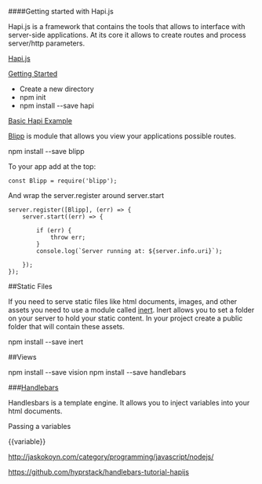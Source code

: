 ####Getting started with Hapi.js

Hapi.js is a framework that contains the tools that allows to interface with server-side applications. At its core it allows to create routes and process server/http parameters.

[Hapi.js](https://hapijs.com/)

[Getting Started](https://hapijs.com/tutorials/getting-started?lang=en_US)

* Create a new directory
* npm init
* npm install --save hapi

[Basic Hapi Example](https://github.com/zevenrodriguez/CIM593-693/tree/master/week3/examples/basicHapi)

[Blipp](https://www.npmjs.com/package/blipp) is module that allows you view your applications possible routes.

npm install --save blipp

To your app add at the top:

```
const Blipp = require('blipp');
```

And wrap the server.register around server.start

```
server.register([Blipp], (err) => {
    server.start((err) => {

        if (err) {
            throw err;
        }
        console.log(`Server running at: ${server.info.uri}`);

    });
});
```

##Static Files

If you need to serve static files like html documents, images, and other assets you need to use a module called [inert](https://github.com/hapijs/inert). Inert allows you to set a folder on your server to hold your static content. In your project create a public folder that will contain these assets.

npm install --save inert


##Views

npm install --save vision
npm install --save handlebars


###[Handlebars](http://handlebarsjs.com/installation.html)

Handlesbars is a template engine. It allows you to inject variables into your html documents.

Passing a variables

{{variable}}




http://jaskokoyn.com/category/programming/javascript/nodejs/


https://github.com/hyprstack/handlebars-tutorial-hapijs